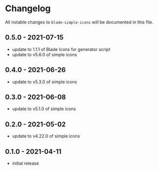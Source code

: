 # Changelog

All notable changes to `blade-simple-icons` will be documented in this file.

## 0.5.0 - 2021-07-15

- update to 1.1.1 of Blade Icons for generator script
- update to v5.6.0 of simple icons

## 0.4.0 - 2021-06-26

- update to v5.3.0 of simple icons

## 0.3.0 - 2021-06-08

- update to v5.1.0 of simple icons

## 0.2.0 - 2021-05-02

- update to v4.22.0 of simple icons

## 0.1.0 - 2021-04-11

- initial release
